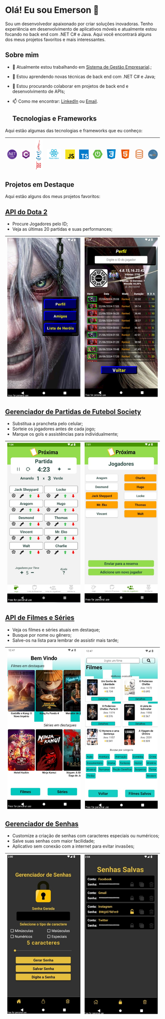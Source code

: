 # Olá! Eu sou Emerson 👋

Sou um desenvolvedor apaixonado por criar soluções inovadoras. Tenho experiência em desenvolvimento de aplicativos móveis e atualmente estou focando no back end com .NET C# e Java. Aqui você encontrará alguns dos meus projetos favoritos e mais interessantes.

## Sobre mim
- 🔭 Atualmente estou trabalhando em [Sistema de Gestão Empresarial](https://github.com/Emerson2342/gestao-empresarial).;
- 🌱 Estou aprendendo novas técnicas de back end com .NET C# e Java;
- 👯 Estou procurando colaborar em projetos de back end e desenvolvimento de APIs;
- 📫 Como me encontrar: [LinkedIn](https://www.linkedin.com/in/emersonribeiro2342/) ou [Email](mailto:lyncoln_erc@hotmail.com).

  ## Tecnologias e Frameworks

Aqui estão algumas das tecnologias e frameworks que eu conheço:

| <img src="png/.net.png" width="100" height="auto"> | <img src="png/c.png" width="100" height="auto"> | <img src="png/java.jpg" width="auto" height="100"> | <img src="png/reactNative.png" width="150" height="auto"> | <img src="png/javascript.png" width="100" height="auto"> | <img src="png/typescript.png" width="100" height="auto"> | <img src="png/spring-boot.png" width="100" height="auto"> | <img src="png/css.png" width="100" height="auto"> | <img src="png/html.png" width="100" height="auto"> | <img src="png/sql.png" width="100" height="auto"> | <img src="png/mysql.png" width="100" height="auto"> |
|:---:|:---:|:---:|:---:|:---:|:---:|:---:|:---:|:---:|:---:|:---:|





## Projetos em Destaque
Aqui estão alguns dos meus projetos favoritos:

## [API do Dota 2](https://github.com/Emerson2342/dota2)
- Procure Jogadores pelo ID;
- Veja as últimas 20 partidas e suas performances;
  
 ![Demonstração](https://github.com/Emerson2342/dota2/blob/main/assets/home.jpg) | ![Demonstração](https://github.com/Emerson2342/dota2/blob/main/assets/player.jpg) 
|:---:|:---:|


## [Gerenciador de Partidas de Futebol Society](https://github.com/Emerson2342/proxima-futebol) 
- Substitua a prancheta pelo celular;
- Sorteie os jogadores antes de cada jogo;
- Marque os gols e assistências para individualmente;

  
![Demonstração](https://github.com/Emerson2342/proxima-futebol/blob/main/Imagens/partida.jpeg) | ![Demonstração](https://github.com/Emerson2342/proxima-futebol/blob/main/Imagens/listaGeral.jpeg) 
|:---:|:---:|

## [API de Filmes e Séries](https://github.com/Emerson2342/apI-filmes) 
- Veja os filmes e séries atuais em destaque;
- Busque por nome ou gênero;
- Salve-os na lista para lembrar de assistir mais tarde;
  
![Demonstração](https://github.com/Emerson2342/API-filmes/blob/main/Images/home.jpg) | ![Demonstração](https://github.com/Emerson2342/API-filmes/blob/main/Images/filmes.jpg) 
|:---:|:---:|

## [Gerenciador de Senhas](https://github.com/Emerson2342/gerador-senha/) 
- Customize a criação de senhas com caracteres especiais ou numéricos;
- Salve suas senhas com maior facilidade;
- Aplicativo sem conexão com a internet para evitar invasões;  
  
![Demonstração](https://github.com/Emerson2342/gerador-senha/blob/main/Imagens/PaginaPrincipal.jpeg) | ![Demonstração](https://github.com/Emerson2342/gerador-senha/blob/main/Imagens/Senhas.jpeg) 
|:---:|:---:|
